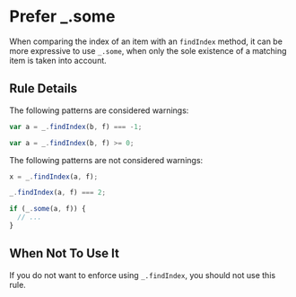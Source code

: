 # Prefer \_.some

When comparing the index of an item with an `findIndex` method, it can be more expressive to use `_.some`, when only the sole existence of a matching item is taken into account.

## Rule Details

The following patterns are considered warnings:

```js
var a = _.findIndex(b, f) === -1;

var a = _.findIndex(b, f) >= 0;
```

The following patterns are not considered warnings:

```js
x = _.findIndex(a, f);

_.findIndex(a, f) === 2;

if (_.some(a, f)) {
  // ...
}
```

## When Not To Use It

If you do not want to enforce using `_.findIndex`, you should not use this rule.
